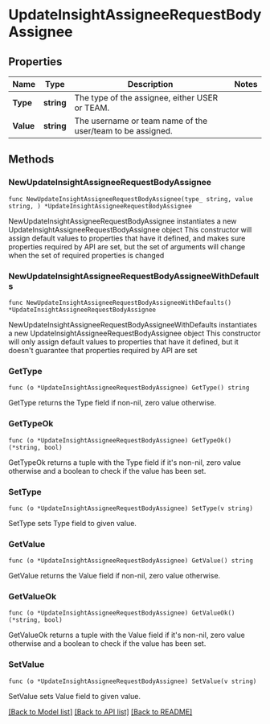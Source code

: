 # UpdateInsightAssigneeRequestBodyAssignee

## Properties

Name | Type | Description | Notes
------------ | ------------- | ------------- | -------------
**Type** | **string** | The type of the assignee, either USER or TEAM. | 
**Value** | **string** | The username or team name of the user/team to be assigned. | 

## Methods

### NewUpdateInsightAssigneeRequestBodyAssignee

`func NewUpdateInsightAssigneeRequestBodyAssignee(type_ string, value string, ) *UpdateInsightAssigneeRequestBodyAssignee`

NewUpdateInsightAssigneeRequestBodyAssignee instantiates a new UpdateInsightAssigneeRequestBodyAssignee object
This constructor will assign default values to properties that have it defined,
and makes sure properties required by API are set, but the set of arguments
will change when the set of required properties is changed

### NewUpdateInsightAssigneeRequestBodyAssigneeWithDefaults

`func NewUpdateInsightAssigneeRequestBodyAssigneeWithDefaults() *UpdateInsightAssigneeRequestBodyAssignee`

NewUpdateInsightAssigneeRequestBodyAssigneeWithDefaults instantiates a new UpdateInsightAssigneeRequestBodyAssignee object
This constructor will only assign default values to properties that have it defined,
but it doesn't guarantee that properties required by API are set

### GetType

`func (o *UpdateInsightAssigneeRequestBodyAssignee) GetType() string`

GetType returns the Type field if non-nil, zero value otherwise.

### GetTypeOk

`func (o *UpdateInsightAssigneeRequestBodyAssignee) GetTypeOk() (*string, bool)`

GetTypeOk returns a tuple with the Type field if it's non-nil, zero value otherwise
and a boolean to check if the value has been set.

### SetType

`func (o *UpdateInsightAssigneeRequestBodyAssignee) SetType(v string)`

SetType sets Type field to given value.


### GetValue

`func (o *UpdateInsightAssigneeRequestBodyAssignee) GetValue() string`

GetValue returns the Value field if non-nil, zero value otherwise.

### GetValueOk

`func (o *UpdateInsightAssigneeRequestBodyAssignee) GetValueOk() (*string, bool)`

GetValueOk returns a tuple with the Value field if it's non-nil, zero value otherwise
and a boolean to check if the value has been set.

### SetValue

`func (o *UpdateInsightAssigneeRequestBodyAssignee) SetValue(v string)`

SetValue sets Value field to given value.



[[Back to Model list]](../README.md#documentation-for-models) [[Back to API list]](../README.md#documentation-for-api-endpoints) [[Back to README]](../README.md)


